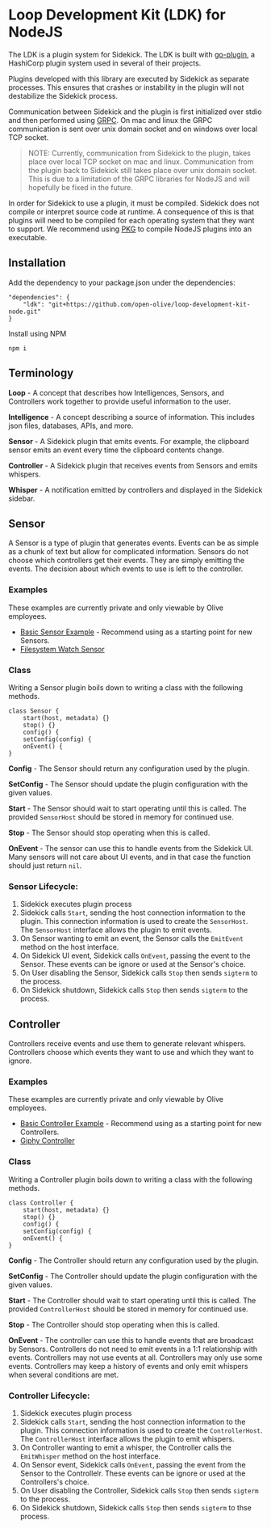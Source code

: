# Loop Development Kit (LDK) for NodeJS

The LDK is a plugin system for Sidekick. The LDK is built with [go-plugin](https://github.com/hashicorp/go-plugin), a HashiCorp plugin system used in several of their projects. 

Plugins developed with this library are executed by Sidekick as separate processes. This ensures that crashes or instability in the plugin will not destabilize the Sidekick process.

Communication between Sidekick and the plugin is first initialized over stdio and then performed using [GRPC](https://grpc.io/). On mac and linux the GRPC communication is sent over unix domain socket and on windows over local TCP socket.  
>NOTE: Currently, communication from Sidekick to the plugin, takes place over local TCP socket on mac and linux. Communication from the plugin back to Sidekick still takes place over unix domain socket. This is due to a limitation of the GRPC libraries for NodeJS and will hopefully be fixed in the future.

In order for Sidekick to use a plugin, it must be compiled. Sidekick does not compile or interpret source code at runtime. A consequence of this is that plugins will need to be compiled for each operating system that they want to support. We recommend using [PKG](https://www.npmjs.com/package/pkg) to compile NodeJS plugins into an executable.

## Installation

Add the dependency to your package.json under the dependencies:
```
"dependencies": {
    "ldk": "git+https://github.com/open-olive/loop-development-kit-node.git"
}
```

Install using NPM

```
npm i
```

## Terminology 
**Loop** - A concept that describes how Intelligences, Sensors, and Controllers work together to provide useful information to the user.  

**Intelligence** - A concept describing a source of information. This includes json files, databases, APIs, and more.

**Sensor** - A Sidekick plugin that emits events. For example, the clipboard sensor emits an event every time the clipboard contents change. 

**Controller** - A Sidekick plugin that receives events from Sensors and emits whispers.  

**Whisper** - A notification emitted by controllers and displayed in the Sidekick sidebar. 

## Sensor
A Sensor is a type of plugin that generates events.  Events can be as simple as a chunk of text but allow for complicated information. Sensors do not choose which controllers get their events. They are simply emitting the events. The decision about which events to use is left to the controller.

### Examples
These examples are currently private and only viewable by Olive employees.
* [Basic Sensor Example](https://bitbucket.org/crosschx/sidekick-sensor-examplenode) - Recommend using as a starting point for new Sensors.
* [Filesystem Watch Sensor](https://bitbucket.org/crosschx/sidekick-sensor-watchfolder)

### Class

Writing a Sensor plugin boils down to writing a class with the following methods.
```
class Sensor {
	start(host, metadata) {}
	stop() {}
	config() {
	setConfig(config) {
	onEvent() {
}
```

**Config** - The Sensor should return any configuration used by the plugin.

**SetConfig** - The Sensor should update the plugin configuration with the given values.

**Start** - The Sensor should wait to start operating until this is called. The provided `SensorHost` should be stored in memory for continued use.

**Stop** - The Sensor should stop operating when this is called.

**OnEvent** - The sensor can use this to handle events from the Sidekick UI. Many sensors will not care about UI events, and in that case the function should just return `nil`.


### Sensor Lifecycle:
1. Sidekick executes plugin process
1. Sidekick calls `Start`, sending the host connection information to the plugin. This connection information is used to create the `SensorHost`. The `SensorHost` interface allows the plugin to emit events.
1. On Sensor wanting to emit an event, the Sensor calls the `EmitEvent` method on the host interface.
1. On Sidekick UI event, Sidekick calls `OnEvent`, passing the event to the Sensor. These events can be ignore or used at the Sensor's choice.
1. On User disabling the Sensor, Sidekick calls `Stop` then sends `sigterm` to the process.
1. On Sidekick shutdown, Sidekick calls `Stop` then sends `sigterm` to the process.

## Controller
Controllers receive events and use them to generate relevant whispers. Controllers choose which events they want to use and which they want to ignore.

### Examples
These examples are currently private and only viewable by Olive employees.
* [Basic Controller Example](https://bitbucket.org/crosschx/sidekick-controller-examplenode) - Recommend using as a starting point for new Controllers.
* [Giphy Controller](https://bitbucket.org/crosschx/sidekick-controller-giphy)

### Class

Writing a Controller plugin boils down to writing a class with the following methods.
```
class Controller {
	start(host, metadata) {}
	stop() {}
	config() {
	setConfig(config) {
	onEvent() {
}
```

**Config** - The Controller should return any configuration used by the plugin.

**SetConfig** - The Controller should update the plugin configuration with the given values.

**Start** - The Controller should wait to start operating until this is called. The provided `ControllerHost` should be stored in memory for continued use.

**Stop** - The Controller should stop operating when this is called.

**OnEvent** - The controller can use this to handle events that are broadcast by Sensors. Controllers do not need to emit events in a 1:1 relationship with events. Controllers may not use events at all. Controllers may only use some events. Controllers may keep a history of events and only emit whispers when several conditions are met.


### Controller Lifecycle:
1. Sidekick executes plugin process
1. Sidekick calls `Start`, sending the host connection information to the plugin. This connection information is used to create the `ControllerHost`. The `ControllerHost` interface allows the plugin to emit whispers.
1. On Controller wanting to emit a whisper, the Controller calls the `EmitWhisper` method on the host interface.
1. On Sensor event, Sidekick calls `OnEvent`, passing the event from the Sensor to the Controllelr. These events can be ignore or used at the Controllers's choice.
1. On User disabling the Controller, Sidekick calls `Stop` then sends `sigterm` to the process.
1. On Sidekick shutdown, Sidekick calls `Stop` then sends `sigterm` to thse process.
